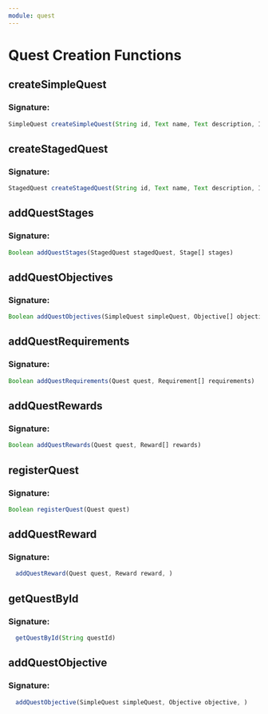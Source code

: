 ```yaml
---
module: quest
---
```

# Quest Creation Functions

## createSimpleQuest

### Signature: 
```javascript
SimpleQuest createSimpleQuest(String id, Text name, Text description, Integer version)
```

## createStagedQuest

### Signature: 
```javascript
StagedQuest createStagedQuest(String id, Text name, Text description, Integer version)
```

## addQuestStages

### Signature: 
```javascript
Boolean addQuestStages(StagedQuest stagedQuest, Stage[] stages)
```

## addQuestObjectives

### Signature: 
```javascript
Boolean addQuestObjectives(SimpleQuest simpleQuest, Objective[] objectives)
```

## addQuestRequirements

### Signature: 
```javascript
Boolean addQuestRequirements(Quest quest, Requirement[] requirements)
```

## addQuestRewards

### Signature: 
```javascript
Boolean addQuestRewards(Quest quest, Reward[] rewards)
```

## registerQuest

### Signature: 
```javascript
Boolean registerQuest(Quest quest)
```

## addQuestReward

### Signature:
```javascript
  addQuestReward(Quest quest, Reward reward, )
```

## getQuestById

### Signature:
```javascript
  getQuestById(String questId)
```

## addQuestObjective

### Signature:
```javascript
  addQuestObjective(SimpleQuest simpleQuest, Objective objective, )
```

